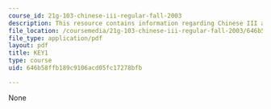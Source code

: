 ```yaml
---
course_id: 21g-103-chinese-iii-regular-fall-2003
description: This resource contains information regarding Chinese III assignments.
file_location: /coursemedia/21g-103-chinese-iii-regular-fall-2003/646b58ffb189c9106acd05fc17278bfb_MIT21G_103F03_L1912.pdf
file_type: application/pdf
layout: pdf
title: KEY1
type: course
uid: 646b58ffb189c9106acd05fc17278bfb

---
```

None
